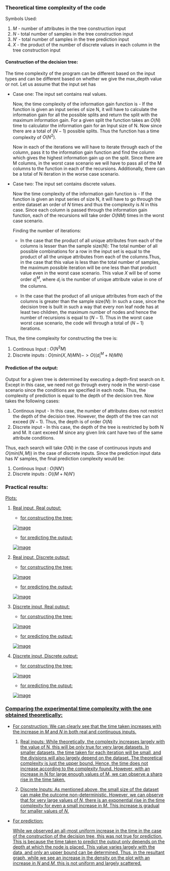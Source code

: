 
<h3> Theoretical time complexity of the code </h3> 

Symbols Used:

1. $M$ - number of attributes in the tree construction input
2. $N$ - total number of samples in the tree construction input
3. $N'$ - total number of samples in the tree prediction input	
4. $X$ - the product of the number of discrete values in each column in the tree construction input 

<h4> Construction of the decision tree:  </h4>

The time complexity of the program can be different based on the input types and can be different based on whether we give the max_depth value or not. Let us assume that the input set has 

- Case one: The input set contains real values. 

	Now, the time complexity of the information gain function is - 
	If the function is given an input series of size N, it will have to calculate the information
	gain for all the possible splits and return the split with the maximum information gain.
	For a given split the function takes an $O(N)$ time to calculator the information gain for an 
	Input size of N. Now since there are a total of $(N-1)$ possible splits. Thus the function 
	has a time complexity of $O(N^2)$.

	Now in each of the iterations we will have to iterate through each of the column, pass it 
	to the information gain function and find the column which gives the highest information gain up on the split. Since there are M columns, in the worst case
	scenario we will have to pass all of the M columns to the function in each of the recursions. Additionally, there can be a total of N iteration in the worse
	case scenario. 
- Case two: The input set contains discrete values.

	Now the time complexity of the information gain function is - 
	If the function is given an input series of size N, it will have to go through the entire dataset an order of $N$ times and thus the complexity is $N$ in this
	case. Since each column is passed through the information gain function, each of the recursions will take order $O(NM)$ times in the worst case scenario. 

	Finding  the number of iterations: 

	- In the case that the product of all unique attributes from each of the columns is lesser than the sample size($N$):
		The total number of all possible combinations for a row in the input set is equal to the product of all the unique attributes from each of the columns.Thus, in the case that this value is less than the total number of samples, the maximum possible iteration will be one less than that product value
		even in the worst case scenario. This value $X$ will be of some order $d_i^M$, where  $d_i$ is the number of unique attribute value in one of the columns. 

	- In the case that the product of all unique attributes from each of the columns is greater than the sample size($N$):
	In such a case, since the decision tree is built in such a way that every non leaf node has at least two children, the maximum number of nodes and hence the
	number of recursions is equal to $(N-1)$. Thus in the worst case worst case scenario, the code will through a total of $(N-1)$ iterations. 

Thus, the time complexity for constructing the tree is:
1. Continous Input : $O(N^3M)$
2. Discrete inputs : $O(min(X,N)MN) -> O((d_i^M+N)MN)$


<h4> Prediction of the output:  </h4>

Output for a given tree is determined by executing a depth-first search on it. Except in this case, we need not go through every node in the worst-case scenario since the conditions are specified in each node. Thus, the complexity of prediction is equal to the depth of the decision tree. Now takes the following cases: 

1. Continous input - 
	In this case, the number of attributes does not restrict the depth of the decision tree. However, the depth of the tree can not exceed $(N-1)$. Thus, the depth is of order $O(N)$
2. Discrete input - 
	In this case, the depth of the tree is restricted by both N and M. It cant exceed M since any given link cant have two of the same attribute conditions. 
	
Thus, each search will take $O(N)$ in the case of continuous inputs and $O(min(N,M))$ in the case of discrete inputs. Since the prediction input data has $N'$ samples, the final prediction complexity would be:
1. Continous Input : $O(NN')$
2. Discrete inputs : $O((M+N)N')$

<h3> Practical results: </h3> 

<u>Plots:<u/> 
1. Real input, Real output:
	- for constructing the tree: 
	
	![image](https://user-images.githubusercontent.com/76472249/214228694-8186ca01-6738-45f5-b4b9-9085debcfe2a.png)
	
	- for predicting the output: 
	
	![image](https://user-images.githubusercontent.com/76472249/214228745-21e7af18-3530-4825-a2a6-ab9d7d3a0479.png)
	
2. Real input, Discrete output:
	- for constructing the tree: 
	
	![image](https://user-images.githubusercontent.com/76472249/214228818-38fd81a1-e750-4598-8ce4-12b1f50a43ca.png)
	
	- for predicting the output: 
	
	![image](https://user-images.githubusercontent.com/76472249/214228858-d8e5b4a6-2624-433e-92ae-cdae36dc0cff.png)
	
3. Discrete input, Real output:
	- for constructing the tree:
	
	![image](https://user-images.githubusercontent.com/76472249/214229049-9fa3cf35-df27-45ae-b621-dbbda7e1c808.png)
	
	- for predicting the output:
	
	![image](https://user-images.githubusercontent.com/76472249/214229097-b2375782-6235-4829-bcc3-2695eb81b37b.png)
	
4. Discrete input, Discrete output:
	- for constructing the tree: 
	
	![image](https://user-images.githubusercontent.com/76472249/214228950-feb4c093-0920-417f-943c-a3e1a5bf6e2a.png)
	
	- for predicting the output: 
	
	![image](https://user-images.githubusercontent.com/76472249/214228981-994111c8-adde-480d-a1bf-10133cd0a523.png)

	
<h3> Comparing the experimental time complexity with the one obtained theoretically:</h3> 
	
- For construction: 
	We can clearly see that the time taken increases with the increase in $M$ and $N$ in both real and continuous inputs.
	
	1. Real inputs: 
	While theoretically, the complexity increases largely with the value of N, this will be only true for very large datasets. In smaller datasets, the time taken for each iteration will be small, and the divisions will also largely depend on the dataset. The theoretical complexity is just the upper bound. Hence, the time does not increase according to the complexity found. However, with an increase in N for large enough values of M, we can observe a sharp rise in the time taken.  

	2. Discrete Inputs:
	As mentioned above, the small size of the dataset can make the outcome non-deterministic. However, we can observe that for very large values of $N$, there is an exponential rise in the time complexity for even a small increase in $M$. This increase is gradual for smaller values of $N$. 

- For prediction:
	
	While we observed an all-most uniform increase in the time in the case of the construction of the decision tree, this was not true for prediction. This is because the time taken to predict the output only depends on the depth at which the node is placed. This value varies largely with the data, and only an upper bound can be determined. Thus, in the resultant graph, while we see an increase in the density on the plot with an increase in $N$ and $M$, this is not uniform and largely scattered.
	

